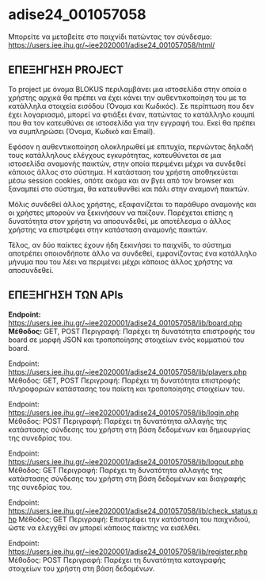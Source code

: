 # adise24_001057058



Μπορείτε να μεταβείτε στο παιχνίδι πατώντας τον σύνδεσμο: https://users.iee.ihu.gr/~iee2020001/adise24_001057058/html/

## ΕΠΕΞΗΓΗΣΗ PROJECT

Το project με όνομα BLOKUS περιλαμβάνει μια ιστοσελίδα στην οποία ο χρήστης αρχικά θα πρέπει να έχει κάνει την αυθεντικοποίηση του με τα κατάλληλα στοιχεία εισόδου (Όνομα και Κωδικός). Σε περίπτωση που δεν έχει λογαριασμό, μπορεί να φτιάξει έναν, πατώντας το κατάλληλο κουμπί που θα τον κατευθύνει σε ιστοσελίδα για την εγγραφή του. Εκεί θα πρέπει να συμπληρώσει (Όνομα, Κωδικό και Email).

Εφόσον η αυθεντικοποίηση ολοκληρωθεί με επιτυχία, περνώντας δηλαδή τους κατάλληλους ελέγχους εγκυρότητας, κατευθύνεται σε μια ιστοσελίδα αναμονής παικτών, στην οποία περιμένει μέχρι να συνδεθεί κάποιος άλλος στο σύστημα. Η κατάσταση του χρήστη αποθηκεύεται μέσω session cookies, οπότε ακόμα και αν βγει από τον browser και ξαναμπεί στο σύστημα, θα κατευθυνθεί και πάλι στην αναμονή παικτών.

Μόλις συνδεθεί άλλος χρήστης, εξαφανίζεται το παράθυρο αναμονής και οι χρήστες μπορούν να ξεκινήσουν να παίζουν. Παρέχεται επίσης η δυνατότητα στον χρήστη να αποσυνδεθεί, με αποτέλεσμα ο άλλος χρήστης να επιστρέφει στην κατάσταση αναμονής παικτών.

Τέλος, αν δύο παίκτες έχουν ήδη ξεκινήσει το παιχνίδι, το σύστημα αποτρέπει οποιονδήποτε άλλο να συνδεθεί, εμφανίζοντας ένα κατάλληλο μήνυμα που του λέει να περιμένει μέχρι κάποιος άλλος χρήστης να αποσυνδεθεί.

## ΕΠΕΞΗΓΗΣΗ ΤΩΝ APIs

**Endpoint:** https://users.iee.ihu.gr/~iee2020001/adise24_001057058/lib/board.php
**Μέθοδος:** GET, POST
Περιγραφή: Παρέχει τη δυνατότητα επιστροφής του board σε μορφή JSON και τροποποίησης στοιχείων ενός κομματιού του board.

Endpoint: https://users.iee.ihu.gr/~iee2020001/adise24_001057058/lib/players.php
Μέθοδος: GET, POST
Περιγραφή: Παρέχει τη δυνατότητα επιστροφής πληροφοριών κατάστασης του παίκτη και τροποποίησης στοιχείων του.

Endpoint: https://users.iee.ihu.gr/~iee2020001/adise24_001057058/lib/login.php
Μέθοδος: POST
Περιγραφή: Παρέχει τη δυνατότητα αλλαγής της κατάστασης σύνδεσης του χρήστη στη βάση δεδομένων και δημιουργίας της συνεδρίας του.

Endpoint: https://users.iee.ihu.gr/~iee2020001/adise24_001057058/lib/logout.php
Μέθοδος: GET
Περιγραφή: Παρέχει τη δυνατότητα αλλαγής της κατάστασης σύνδεσης του χρήστη στη βάση δεδομένων και διαγραφής της συνεδρίας του.

Endpoint: https://users.iee.ihu.gr/~iee2020001/adise24_001057058/lib/check_status.php
Μέθοδος: GET
Περιγραφή: Επιστρέφει την κατάσταση του παιχνιδιού, ώστε να ελεγχθεί αν μπορεί κάποιος παίκτης να εισέλθει.

Endpoint: https://users.iee.ihu.gr/~iee2020001/adise24_001057058/lib/register.php
Μέθοδος: POST
Περιγραφή: Παρέχει τη δυνατότητα καταγραφής στοιχείων του χρήστη στη βάση δεδομένων.





